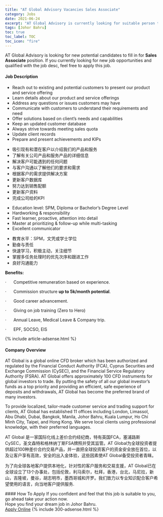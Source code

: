 ```yaml
---
title: "AT Global Advisory Vacancies Sales Associate" 
category: Jobs 
date: 2021-06-24 
excerpt: "AT Global Advisory is currently looking for suitable person to fill in the Sales Associate which based in Johor Bahru" 
tags: [Johor Bahru] 
toc: true 
toc_label: TOC 
toc_icon: "fire" 
--- 
```


<p>AT Global Advisory is looking for new potential candidates to fill in for <b>Sales Associate</b> position. If you currently looking for new job opportunities and qualified with the job desc, feel free to apply this job.
</p><div><div><h4>Job Description</h4></div><div><div><span><div><ul><li>Reach out to existing and potential customers to present our product and service offering</li><li>Learn details about our product and service offerings</li><li>Address any questions or issues customers may have&#160;</li><li>Communicate with customers to understand their requirements and need</li><li>Offer solutions based on client&#8217;s needs and capabilities</li><li>Keep an updated customer database</li><li>Always strive towards meeting sales quota&#160;</li><li>Update client records&#160;</li><li>Prepare and present achievements and KIPs</li></ul><ul><li>&#21560;&#24341;&#29616;&#26377;&#21644;&#28508;&#22312;&#23458;&#25143;&#20197;&#20171;&#32461;&#25105;&#20204;&#30340;&#20135;&#21697;&#21644;&#26381;&#21153;</li><li>&#20102;&#35299;&#26377;&#20851;&#20844;&#21496;&#20135;&#21697;&#21644;&#26381;&#21153;&#20135;&#21697;&#30340;&#35814;&#32454;&#20449;&#24687;</li><li>&#35299;&#20915;&#23458;&#25143;&#21487;&#33021;&#36935;&#21040;&#30340;&#20219;&#20309;&#38382;&#39064;</li><li>&#19982;&#23458;&#25143;&#27807;&#36890;&#20197;&#20102;&#35299;&#20182;&#20204;&#30340;&#35201;&#27714;&#21644;&#38656;&#27714;</li><li>&#26681;&#25454;&#23458;&#25143;&#30340;&#38656;&#27714;&#25552;&#20379;&#35299;&#20915;&#26041;&#26696;</li><li>&#26356;&#26032;&#23458;&#25143;&#25968;&#25454;&#24211;</li><li>&#21162;&#21147;&#36798;&#21040;&#38144;&#21806;&#37197;&#39069;</li><li>&#26356;&#26032;&#23458;&#25143;&#36164;&#26009;</li><li>&#23436;&#25104;&#20844;&#21496;&#32473;&#30340;KPI</li></ul><ul><li>Education level: SPM, Diploma or Bachelor&#8217;s Degree Level&#160;</li><li>Hardworking &amp; responsibility</li><li>Fast learner, proactive, attention into detail</li><li>Master at prioritizing &amp; follow-up while multi-tasking</li><li>Excellent communicator&#160;</li></ul><ul><li>&#25945;&#32946;&#27700;&#24179;&#65306;SPM&#65292;&#25991;&#20973;&#25110;&#23398;&#22763;&#23398;&#20301;</li><li>&#21220;&#22859;&#19982;&#36131;&#20219;</li><li>&#24555;&#36895;&#23398;&#20064;&#65292;&#31215;&#26497;&#20027;&#21160;&#65292;&#20851;&#27880;&#32454;&#33410;</li><li>&#25484;&#25569;&#22810;&#20219;&#21153;&#22788;&#29702;&#26102;&#30340;&#20248;&#20808;&#27425;&#24207;&#21644;&#36319;&#36827;&#24037;&#20316;</li><li>&#33391;&#22909;&#27807;&#36890;&#33021;&#21147;</li></ul><p><strong>Benefits:</strong></p><p><span>&#183;&#160;&#160;&#160;&#160;&#160;&#160;Competitive remuneration based on experience.</span></p><p><span>&#183;&#160;&#160;&#160;&#160;&#160;&#160;Commission structure </span><strong>up to 5k/month&#160;potential</strong><span>.&#160;</span></p><p><span>&#183;&#160;&#160;&#160;&#160;&#160;&#160;Good career advancement.</span></p><p><span>&#183;&#160;&#160;&#160;&#160;&#160;&#160;Giving on job training (Zero to Hero)</span></p><p><span>&#183;&#160;&#160;&#160;&#160;&#160;&#160;Annual Leave, Medical Leave &amp; Company trip.</span></p><p><span>&#183;&#160;&#160;&#160;&#160;&#160;&#160;EPF, SOCSO, EIS</span></p></div></span></div></div></div> 
{% include article-adsense.html %} 
<div><div><h4>Company Overview</h4></div><div><div><span><div><p>AT Global is a global online CFD broker which has been authorized and regulated by the Financial Conduct Authority (FCA), Cyprus Securities and Exchange Commission (CySEC), and the Financial Service Regulatory Authority (FSRA). AT Global offers approximately 100 CFD instruments for global investors to trade. By putting the safety of all our global investor&#8217;s funds as a top priority and providing an efficient, safe experience of deposits and withdrawals, AT Global has become the preferred brand of many investors.</p><p>To provide localized, tailor-made customer service and trading support for clients, AT Global has established 11 offices including London, Limassol, Abu Dhabi, Dubai, Bangkok, Manila, Johor Bahru, Kuala Lumpur, Ho Chi Minh City, Taipei, and Hong Kong. We serve local clients using professional knowledge, with their preferred languages.</p><p>AT Global &#26159;&#19968;&#23478;&#22269;&#38469;&#21270;&#32447;&#19978;&#24046;&#20215;&#21512;&#32422;&#32463;&#32426;&#21830;&#65292;&#29305;&#26377;&#33521;&#22269;FCA&#65292;&#22622;&#28006;&#36335;&#26031;CySEC&#65292;&#22307;&#25991;&#26862;&#29305;&#21644;&#26684;&#26519;&#32435;&#19969;&#26031;FSA&#29260;&#29031;&#24182;&#21463;&#20854;&#30417;&#31649;&#12290;AT Global&#20026;&#20840;&#29699;&#25237;&#36164;&#32773;&#25552;&#20379;&#36229;&#36807;100&#31181;&#24046;&#20215;&#21512;&#32422;&#20132;&#26131;&#20135;&#21697;&#65292;&#24182;&#19968;&#30452;&#25226;&#20840;&#29699;&#25237;&#36164;&#23458;&#25143;&#30340;&#36164;&#37329;&#23433;&#20840;&#25918;&#22312;&#39318;&#20301;&#65292;&#20197;&#21450;&#35753;&#23458;&#25143;&#20139;&#26377;&#39640;&#25928;&#65292;&#23433;&#20840;&#30340;&#20986;&#20837;&#37329;&#20307;&#39564;&#65292;&#36825;&#20123;&#22240;&#32032;&#20351;AT Global&#22791;&#21463;&#25237;&#36164;&#32773;&#38738;&#30544;&#12290;</p><p>&#20026;&#20102;&#21521;&#20840;&#29699;&#21508;&#22320;&#23458;&#25143;&#25552;&#20379;&#26412;&#22320;&#21270;&#65292;&#38024;&#23545;&#24615;&#30340;&#23458;&#25143;&#26381;&#21153;&#21644;&#20132;&#26131;&#25903;&#25588;&#65292;AT Global&#24050;&#22312;&#20840;&#29699;&#35774;&#31435;&#20102;13&#20010;&#21150;&#20107;&#22788;&#65292;&#21253;&#25324;&#20262;&#25958;&#65292;&#21033;&#39532;&#32034;&#23572;&#65292;&#26460;&#25308;&#65292;&#39321;&#28207;&#65292;&#21488;&#21271;&#65292;&#39532;&#23612;&#25289;&#65292;&#26032;&#23665;&#65292;&#21513;&#38534;&#22369;&#65292;&#26364;&#35895;&#65292;&#32993;&#24535;&#26126;&#24066;&#65292;&#22696;&#35199;&#21733;&#22478;&#21644;&#24320;&#32599;&#12290;&#25105;&#20204;&#33268;&#21147;&#20197;&#19987;&#19994;&#30693;&#35782;&#37197;&#21512;&#23458;&#25143;&#24076;&#26395;&#20351;&#29992;&#30340;&#35821;&#35328;&#65292;&#21521;&#24403;&#22320;&#23458;&#25143;&#25552;&#20379;&#26381;&#21153;.</p></div></span></div></div></div> 
#### How To Apply 
If you confident and feel that this job is suitable to you, go ahead take your action now. <br/> 
Hope you find your dream job in Johor Bahru. <br/> 
<a href="https://www.jobstreet.com.my/en/job/sales-associate-4598642?jobId=jobstreet-my-job-4598642&" class="btn btn--info" target="_blank" rel="nofollow noopenner">Apply Online</a> 
{% include 300-adsense.html %} 